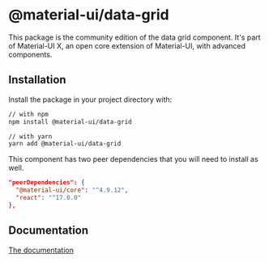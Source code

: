 # @material-ui/data-grid

This package is the community edition of the data grid component.
It's part of Material-UI X, an open core extension of Material-UI, with advanced components.

## Installation

Install the package in your project directory with:

```sh
// with npm
npm install @material-ui/data-grid

// with yarn
yarn add @material-ui/data-grid
```

This component has two peer dependencies that you will need to install as well.

```json
"peerDependencies": {
  "@material-ui/core": "^4.9.12",
  "react": "^17.0.0"
},
```

## Documentation

[The documentation](https://material-ui.com/components/data-grid/)
